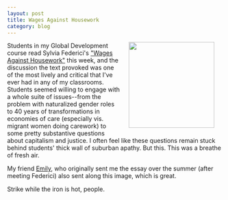 ```yaml
---
layout: post
title: Wages Against Housework
category: blog
---
```


<img src="http://crisisofenclosure.com/img/strike.jpg" width="200" align="right" style="MARGIN: 20px; margin-top: 0px; margin-bottom: 20px;"/>

Students in my Global Development course read Sylvia Federici's ["Wages Against Housework"](https://caringlabor.files.wordpress.com/2010/11/federici-wages-against-housework.pdf) this week, and the discussion the text provoked was one of the most lively and critical that I've ever had in any of my classrooms. Students seemed willing to engage with a whole suite of issues--from the problem with naturalized gender roles to 40 years of transformations in economies of care (especially vis. migrant women doing carework) to some pretty substantive questions about capitalism and justice. I often feel like these questions remain stuck behind students' thick wall of suburban apathy. But this. This was a breathe of fresh air.

My friend [Emily](http://syr.academia.edu/EmilyMitchellEaton), who originally sent me the essay over the summer (after meeting Federici) also sent along this image, which is great.

Strike while the iron is hot, people.
